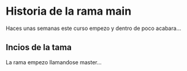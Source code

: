 # Historia de la rama main

Haces unas semanas este curso empezo y dentro de poco acabara...


## Incios de la tama

La rama empezo llamandose master...
